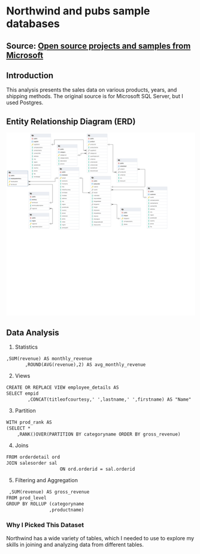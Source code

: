 # Northwind and pubs sample databases
## Source: [Open source projects and samples from Microsoft](https://github.com/Microsoft/sql-server-samples/tree/master/samples/databases/northwind-pubs)
## Introduction
This analysis presents the sales data on various products, years, and shipping methods.
The original source is for Microsoft SQL Server, but I used Postgres.
## Entity Relationship Diagram (ERD)
![Entity Relationship Diagram.](ERD-diagram.png)
## Data Analysis
1. Statistics
```
,SUM(revenue) AS monthly_revenue
	   ,ROUND(AVG(revenue),2) AS avg_monthly_revenue
```
2. Views
```
CREATE OR REPLACE VIEW employee_details AS
SELECT empid
		,CONCAT(titleofcourtesy,' ',lastname,' ',firstname) AS "Name"
```
3. Partition
```
WITH prod_rank AS 
(SELECT *
	,RANK()OVER(PARTITION BY categoryname ORDER BY gross_revenue)
```
4. Joins
```
FROM orderdetail ord
JOIN salesorder sal
					ON ord.orderid = sal.orderid
```
5. Filtering and Aggregation
```
 ,SUM(revenue) AS gross_revenue 
FROM prod_level
GROUP BY ROLLUP (categoryname
	   			,productname)
```
### Why I Picked This Dataset
Northwind has a wide variety of tables, which I needed to use to explore my skills in joining and analyzing data from different tables.
